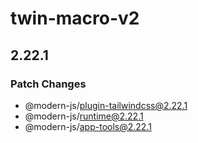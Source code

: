 # twin-macro-v2

## 2.22.1

### Patch Changes

- @modern-js/plugin-tailwindcss@2.22.1
- @modern-js/runtime@2.22.1
- @modern-js/app-tools@2.22.1
